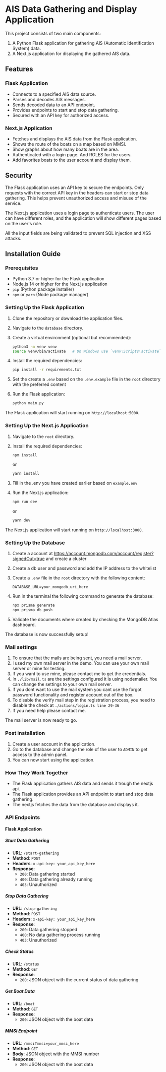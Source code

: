 # AIS Data Gathering and Display Application

This project consists of two main components:
1. A Python Flask application for gathering AIS (Automatic Identification System) data.
2. A Next.js application for displaying the gathered AIS data.

## Features

### Flask Application
- Connects to a specified AIS data source.
- Parses and decodes AIS messages.
- Sends decoded data to an API endpoint.
- Provides endpoints to start and stop data gathering.
- Secured with an API key for authorized access.

### Next.js Application
- Fetches and displays the AIS data from the Flask application.
- Shows the route of the boats on a map based on MMSI.
- Show graphs about how many boats are in the area.
- Authenticated with a login page. And ROLES for the users.
- Add favorites boats to the user account and display them. 

## Security

The Flask application uses an API key to secure the endpoints. Only requests with the correct API key in the headers can start or stop data gathering. This helps prevent unauthorized access and misuse of the service.

The Next.js application uses a login page to authenticate users. The user can have different roles, and the application will show different pages based on the user's role.

All the input fields are being validated to prevent SQL injection and XSS attacks.

## Installation Guide

### Prerequisites

- Python 3.7 or higher for the Flask application
- Node.js 14 or higher for the Next.js application
- `pip` (Python package installer)
- `npm` or `yarn` (Node package manager)

### Setting Up the Flask Application

1. Clone the repository or download the application files.
2. Navigate to the `database` directory.
3. Create a virtual environment (optional but recommended):

    ```bash
    python3 -m venv venv
    source venv/bin/activate   # On Windows use `venv\Scripts\activate`
    ```

4. Install the required dependencies:

    ```bash
    pip install -r requirements.txt
    ```

5. Set the create a `.env` based on the `.env.example` file in the `root` directory with the preferred content


6. Run the Flask application:

    ```bash
    python main.py
    ```

The Flask application will start running on `http://localhost:5000`.

### Setting Up the Next.js Application

1. Navigate to the `root` directory.
2. Install the required dependencies:

    ```bash
    npm install
    ```

   or

    ```bash
    yarn install
    ```
   
3. Fill in the .env you have created earlier based on `example.env`

4. Run the Next.js application:

    ```bash
    npm run dev
    ```

   or

    ```bash
    yarn dev
    ```

The Next.js application will start running on `http://localhost:3000`.

### Setting Up the Database 

1. Create a account at https://account.mongodb.com/account/register?signedOut=true and create a cluster
2. Create a db user and password and add the IP address to the whitelist
3. Create a `.env` file in the `root` directory with the following content:

    ```env
    DATABASE_URL=your_mongodb_uri_here
    ```
4. Run in the terminal the following command to generate the database:

    ```bash
    npx prisma generate
    npx prisma db push
    ```

5. Validate the documents where created by checking the MongoDB Atlas dashboard.
    
The database is now successfully setup!

### Mail settings

1. To ensure that the mails are being sent, you need a mail server.
2. I used my own mail server in the demo. You can use your own mail server or mine for testing.
3. If you want to use mine, please contact me to get the credentials.
4. In `./lib/mail.ts` are the settings configured it is using nodemailer. You can change the settings to your own mail server.
5. If you dont want to use the mail system you cant use the forgot password functionality and register account out of the box.
6. To disable the verify mail step in the registration process, you need to disable the check at `./actions/login.ts line 29-36`
7. If you need help please contact me.

The mail server is now ready to go.

### Post installation
1. Create a user account in the application.
2. Go to the database and change the role of the user to `ADMIN` to get access to the admin panel.
3. You can now start using the application.

### How They Work Together

- The Flask application gathers AIS data and sends it trough the nextjs api.
- The Flask application provides an API endpoint to start and stop data gathering.
- The nextjs fetches the data from the database and displays it.

### API Endpoints

#### Flask Application

##### Start Data Gathering

- **URL**: `/start-gathering`
- **Method**: `POST`
- **Headers**: `x-api-key: your_api_key_here`
- **Response**:
    - `200`: Data gathering started
    - `400`: Data gathering already running
    - `403`: Unauthorized

##### Stop Data Gathering

- **URL**: `/stop-gathering`
- **Method**: `POST`
- **Headers**: `x-api-key: your_api_key_here`
- **Response**:
    - `200`: Data gathering stopped
    - `400`: No data gathering process running
    - `403`: Unauthorized

##### Check Status

- **URL**: `/status`
- **Method**: `GET`
- **Response**:
    - `200`: JSON object with the current status of data gathering

##### Get Boat Data

- **URL**: `/boat`
- **Method**: `GET`
- **Response**:
    - `200`: JSON object with the boat data

##### MMSI Endpoint

- **URL**: `/mmsi?mmsi=your_mmsi_here`
- **Method**: `GET`
- **Body**: JSON object with the MMSI number
- **Response**:
    - `200`: JSON object with the boat data